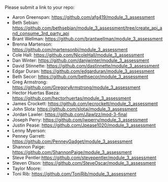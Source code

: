 Please submit a link to your repo:
* Aaron Greenspan: https://github.com/afg419/module_3_assessment
* Beth Sebian: https://github.com/bethsebian/module_3_assessment/tree/create_api_and_consume_3rd_party_api
* Brant Wellman: https://github.com/brantwellman/module_3_assessment
* Brenna Martenson: https://github.com/martensonbj/module_3_assessment
* Cole Hall: https://github.com/NicoleHall/module_3_assessment
* Dan Winter: https://github.com/danjwinter/module_3_assessment
* David Stinnette: https://github.com/dastinnette/module_3_assessment
* Edgar Duran: https://github.com/edgarduran/module_3_assessment
* Beth Secor: https://github.com/bethsecor/module_3_assessment
* Greg Armstrong: https://github.com/GregoryArmstrong/module_3_assessment
* Hector Huertas Baeza: https://github.com/hectorhuertas/module_3_assessment
* James Crockett: https://github.com/jecrockett/module_3_assessment
* John Slota: https://github.com/slotaj/module_3_assessment
* Jordan Lawler: https://github.com/Jlawlzz/mod-3-final
* Joseph Perry: https://github.com/jwperry/module_3_assessment
* Justin Pease: https://github.com/Jpease1020/module_3_assessment
* Lenny Myerson:
* Penney Garrett: https://github.com/PenneyGadget/module_3_assessment
* Shannon Paige: https://github.com/ShannonPaige/module_3_assessment
* Steve Pentler:https://github.com/stevepentler/module_3_assessment
* Steven Olson: https://github.com/SteveOscar/module_3_assessment
* Taylor Moore:
* Toni Rib: https://github.com/ToniRib/module_3_assessment
